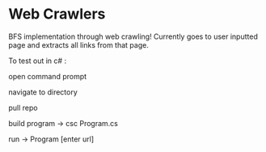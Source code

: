 # Web Crawlers
BFS implementation through web crawling! 
Currently goes to user inputted page and extracts all links from that page. 

To test out in c# :

open command prompt

navigate to directory

pull repo

build program -> csc Program.cs

run -> Program [enter url] 

